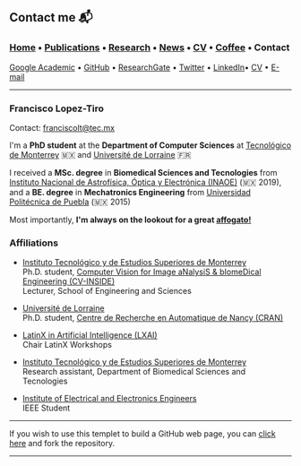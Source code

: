 
## Contact me 📬
###  [Home](/index) • [Publications](/publications) • [Research](/research) • [News](/news) • [CV](/brief_cv) • [Coffee](/coffee) • Contact                        

<a href="https://scholar.google.com/citations?user=AlKdFRsAAAAJ&hl=es" target="_blank">Google Academic</a> • <a href="https://github.com/friscolt" target="_blank">GitHub</a> • <a href="https://www.researchgate.net/profile/Francisco-Lopez-Tiro" target="_blank">ResearchGate</a> • <a href="https://twitter.com/Friscolt" target="_blank">Twitter</a> • <a href="https://www.linkedin.com/in/friscolt/" target="_blank">LinkedIn</a>• [CV](/files/CV_FranciscoLopez.pdf) • [E-mail](mailto:franciscolt@tec.mx?subject=%20Hello,%20Francisco) 


---

### **Francisco Lopez-Tiro**                 
Contact: [franciscolt@tec.mx](mailto:franciscolt@tec.mx?subject=%20Hello,%20Francisco)

I'm a **PhD student** at the **Department of Computer Sciences** at <a href="https://tec.mx/es" target="_blank">Tecnológico de Monterrey</a> 🇲🇽 and <a href="https://www.univ-lorraine.fr" target="_blank">Université de Lorraine</a> 🇫🇷

I received a **MSc. degree** in **Biomedical Sciences and Tecnologies** from <a href="https://www.inaoep.mx" target="_blank">Instituto Nacional de Astrofísica, Óptica y Electrónica (INAOE)</a> (🇲🇽 2019), and a **BE. degree** in **Mechatronics Engineering** from <a href="http://www.uppuebla.edu.mx/joomla1/" target="_blank">Universidad Politécnica de Puebla</a> (🇲🇽 2015)

Most importantly, **I'm always on the lookout for a great <a href="https://en.wikipedia.org/wiki/Affogato" target="_blank">affogato!</a>**

### Affiliations

* <a href="https://tec.mx/es" target="_blank">Instituto Tecnológico y de Estudios Superiores de Monterrey</a>                      
Ph.D. student, [Computer Vision for Image aNalysiS & bIomeDical Engineering (CV-INSIDE)](https://x.com/CVINSIDE)   
Lecturer, School of Engineering and Sciences      

* <a href="https://www.univ-lorraine.fr" target="_blank">Université de Lorraine</a>                      
Ph.D. student, [Centre de Recherche en Automatique de Nancy (CRAN)](https://www.cran.univ-lorraine.fr)

* <a href="https://www.latinxinai.org" target="_blank"> LatinX in Artificial Intelligence (LXAI) </a>                      
Chair LatinX Workshops

* <a href="https://tec.mx/es" target="_blank">Instituto Tecnológico y de Estudios Superiores de Monterrey</a>                  
Research assistant, Department of Biomedical Sciences and Tecnologies

* <a href="https://www.ieee.org" target="_blank">Institute of Electrical and Electronics Engineers</a>                       
IEEE Student                                                            








---

If you wish to use this templet to build a GitHub web page, you can <a href="https://github.com/friscolt/friscolt.github.io" target="_blank">click here</a>  and fork the repository. 


---
